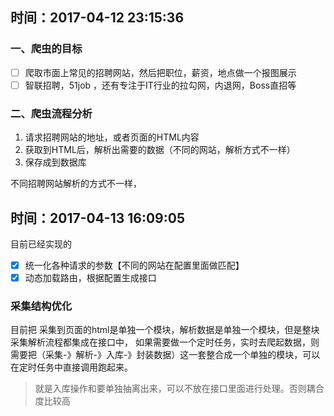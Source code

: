 ## 时间：2017-04-12 23:15:36

### 一、爬虫的目标
- [ ] 爬取市面上常见的招聘网站，然后把职位，薪资，地点做一个报图展示
- [ ] 智联招聘，51job ，还有专注于IT行业的拉勾网，内退网，Boss直招等

### 二、爬虫流程分析
1. 请求招聘网站的地址，或者页面的HTML内容
2. 获取到HTML后，解析出需要的数据（不同的网站，解析方式不一样）
3. 保存成到数据库

不同招聘网站解析的方式不一样，

## 时间：2017-04-13 16:09:05
目前已经实现的
- [x] 统一化各种请求的参数【不同的网站在配置里面做匹配】
- [x] 动态加载路由，根据配置生成接口

###  采集结构优化
目前把 采集到页面的html是单独一个模块，解析数据是单独一个模块，但是整块采集解析流程都集成在接口中， 如果需要做一个定时任务，实时去爬起数据，则需要把（采集-》解析-》入库-》封装数据）这一套整合成一个单独的模块，可以在定时任务中直接调用跑起来。
>就是入库操作和要单独抽离出来，可以不放在接口里面进行处理。否则耦合度比较高